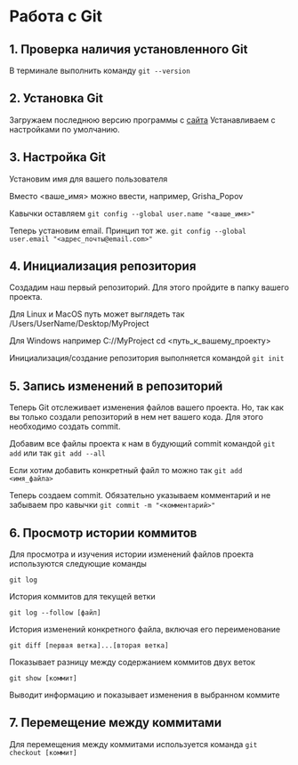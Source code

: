 # Работа с Git

## 1. Проверка наличия установленного Git

В терминале выполнить команду `git --version`

## 2. Установка Git

Загружаем последнюю версию программы с [сайта](https://git-scm.com/downloads)
Устанавливаем с настройками по умолчанию.

## 3. Настройка Git

Установим имя для вашего пользователя

Вместо <ваше_имя> можно ввести, например, Grisha_Popov

Кавычки оставляем
`git config --global user.name "<ваше_имя>"`

Теперь установим email. Принцип тот же.
`git config --global user.email "<адрес_почты@email.com>"`

## 4. Инициализация репозитория

Создадим наш первый репозиторий. Для этого пройдите в папку вашего проекта.

Для Linux и MacOS путь может выглядеть так /Users/UserName/Desktop/MyProject

Для Windows например С://MyProject
cd <путь_к_вашему_проекту>

Инициализация/создание репозитория выполняется командой
`git init`

## 5. Запись изменений в репозиторий

Теперь Git отслеживает изменения файлов вашего проекта. Но, так как вы только создали репозиторий в нем нет вашего кода. Для этого необходимо создать commit.

Добавим все файлы проекта к нам в будующий commit командой
`git add` или так
`git add --all`

Если хотим добавить конкретный файл то можно так
`git add <имя_файла>` 

Теперь создаем commit. Обязательно указываем комментарий и не забываем про кавычки `git commit -m "<комментарий>"`

## 6. Просмотр истории коммитов

Для просмотра и изучения истории изменений файлов проекта используются следующие команды

 `git log`

История коммитов для текущей ветки

 `git log --follow [файл]`

История изменений конкретного файла, включая его переименование

`git diff [первая ветка]...[вторая ветка]`

Показывает разницу между содержанием коммитов двух веток

`git show [коммит]`

Выводит информацию и показывает изменения в выбранном коммите

## 7. Перемещение между коммитами

Для перемещения между коммитами используется команда `git checkout [коммит]`
